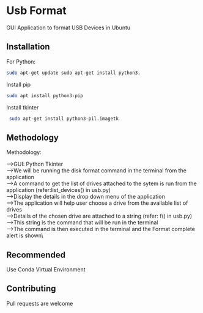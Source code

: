 # Usb Format

GUI Application to format USB Devices in Ubuntu


## Installation

For Python:
```bash
sudo apt-get update sudo apt-get install python3.
```

Install pip
```bash
sudo apt install python3-pip
```
Install tkinter
```bash
 sudo apt-get install python3-pil.imagetk
```

## Methodology
Methodology:

-->GUI: Python Tkinter\
-->We will be running the disk format command in the terminal from the application\
-->A command to get the list of drives attached to the sytem is run from the application (refer:list_devices() in usb.py)\
-->Display the details in the drop down menu of the application\
-->The application will help user choose a drive from the available list of drives\
-->Details of the chosen drive are attached to a string  (refer: f() in usb.py)\
-->This string is the command that will be run in the terminal\
-->The command is then executed in the terminal and the Format complete alert is shown\


## Recommended

Use Conda Virtual Environment

## Contributing

Pull requests are welcome

